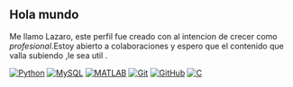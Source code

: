 ## Hola mundo
Me llamo Lazaro, este perfil fue creado con al intencion de crecer como *profesional*.Estoy abierto a colaboraciones y espero que el contenido que valla subiendo ,le sea util .


[![Python](https://img.shields.io/badge/Python-yellow?style=for-the-badge&logo=python&logoColor=white&labelColor=101010)]()
[![MySQL](https://img.shields.io/badge/MySQL-4479A1?style=for-the-badge&logo=mysql&logoColor=white&labelColor=101010)]()
[![MATLAB](https://img.shields.io/badge/MATLAB-0076A8?style=for-the-badge&logo=mathworks&logoColor=white&labelColor=101010)]()
[![Git](https://img.shields.io/badge/Git-2.37+-f14e32?style=for-the-badge&logo=git&logoColor=white&labelColor=101010)](https://git-scm.com/)
[![GitHub](https://img.shields.io/badge/GitHub-Web-blue?style=for-the-badge&logo=github&logoColor=white&labelColor=101010)](https://github.com/)
[![C](https://img.shields.io/badge/C-blue?style=for-the-badge&logo=C&logoColor=white&labelColor=101010)](https://github.com/)



